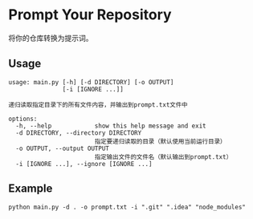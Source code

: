 # Prompt Your Repository

将你的仓库转换为提示词。

## Usage

```
usage: main.py [-h] [-d DIRECTORY] [-o OUTPUT]
               [-i [IGNORE ...]]

递归读取指定目录下的所有文件内容，并输出到prompt.txt文件中

options:
  -h, --help            show this help message and exit
  -d DIRECTORY, --directory DIRECTORY
                        指定要递归读取的目录（默认使用当前运行目录）
  -o OUTPUT, --output OUTPUT
                        指定输出文件的文件名（默认输出到prompt.txt）
  -i [IGNORE ...], --ignore [IGNORE ...]
```

## Example

```shell
python main.py -d . -o prompt.txt -i ".git" ".idea" "node_modules"
```